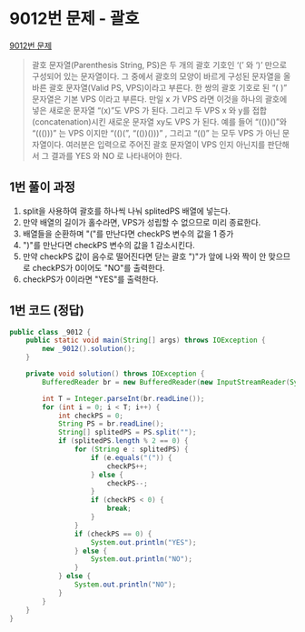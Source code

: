 # 9012번 문제 - 괄호
[9012번 문제]:https://www.acmicpc.net/problem/9012
[9012번 문제]
>괄호 문자열(Parenthesis String, PS)은 두 개의 괄호 기호인 ‘(’ 와 ‘)’ 만으로 구성되어 있는 문자열이다. 그 중에서 괄호의 모양이 바르게 구성된 문자열을 올바른 괄호 문자열(Valid PS, VPS)이라고 부른다. 한 쌍의 괄호 기호로 된 “( )” 문자열은 기본 VPS 이라고 부른다. 만일 x 가 VPS 라면 이것을 하나의 괄호에 넣은 새로운 문자열 “(x)”도 VPS 가 된다. 그리고 두 VPS x 와 y를 접합(concatenation)시킨 새로운 문자열 xy도 VPS 가 된다. 예를 들어 “(())()”와 “((()))” 는 VPS 이지만 “(()(”, “(())()))” , 그리고 “(()” 는 모두 VPS 가 아닌 문자열이다. 
여러분은 입력으로 주어진 괄호 문자열이 VPS 인지 아닌지를 판단해서 그 결과를 YES 와 NO 로 나타내어야 한다. 


## 1번 풀이 과정
1. split을 사용하여 괄호를 하나씩 나눠 splitedPS 배열에 넣는다.
2. 만약 배열의 길이가 홀수라면, VPS가 성립할 수 없으므로 미리 종료한다.
3. 배열들을 순환하며 "("를 만난다면 checkPS 변수의 값을 1 증가
4. ")"를 만난다면 checkPS 변수의 값을 1 감소시킨다.
5. 만약 checkPS 값이 음수로 떨어진다면 닫는 괄호 ")"가 앞에 나와 짝이 안 맞으므로 checkPS가 0이어도 "NO"를 출력한다.
6. checkPS가 0이라면 "YES"를 출력한다.

## 1번 코드 (정답)
```java
public class _9012 {
    public static void main(String[] args) throws IOException {
        new _9012().solution();
    }

    private void solution() throws IOException {
        BufferedReader br = new BufferedReader(new InputStreamReader(System.in));

        int T = Integer.parseInt(br.readLine());
        for (int i = 0; i < T; i++) {
            int checkPS = 0;
            String PS = br.readLine();
            String[] splitedPS = PS.split("");
            if (splitedPS.length % 2 == 0) {
                for (String e : splitedPS) {
                    if (e.equals("(")) {
                        checkPS++;
                    } else {
                        checkPS--;
                    }
                    if (checkPS < 0) {
                        break;
                    }
                }
                if (checkPS == 0) {
                    System.out.println("YES");
                } else {
                    System.out.println("NO");
                }
            } else {
                System.out.println("NO");
            }
        }
    }
}
```

<!-- ## 결론 -->
<!-- * 다양한 자료구조 구현을 통해 이해도를 높일 수 있다. -->